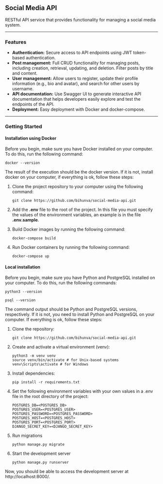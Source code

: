 ## Social Media API

<p>RESTful API service that provides functionality for managing a social media system.</p>

___

### Features

<ul>
<li><strong>Authentication:</strong> Secure access to API endpoints using JWT token-based authentication.</li>
<li><strong>Post management:</strong> Full CRUD functionality for managing posts, including creation, retrieval, updating, and deletion. Filter posts by title and content.</li>
<li><strong>User management:</strong> Allow users to register, update their profile information (e.g., bio and avatar), and search for other users by username.</li>
<li><strong>API documentation:</strong> Use Swagger UI to generate interactive API documentation that helps developers easily explore and test the endpoints of the API.</li>
<li><strong>Deployment:</strong> Easy deployment with Docker and docker-compose.</li>
</ul>

___

### Getting Started

#### Installation using Docker

<p>Before you begin, make sure you have Docker installed on your computer. To do this, run the following command:</p>

```shell
docker --version
```

<p>The result of the execution should be the docker version. If it is not, install docker on your computer, if everything is ok, follow these steps:</p>

1. Clone the project repository to your computer using the following command:
    ```shell
    git clone https://github.com/bihunva/social-media-api.git
    ```

2. Add the <strong>.env</strong> file to the root of the project. In this file you must specify the values of the
   environment variables, an example is in the file <strong>.env.sample</strong>.


3. Build Docker images by running the following command:
   ```shell
   docker-compose build
   ```

4. Run Docker containers by running the following command:
   ```shell
   docker-compose up
   ```

#### Local installation

<p>Before you begin, make sure you have Python and PostgreSQL installed on your computer. To do this, run the following commands:</p>

```shell
python3 --version
```

```shell
psql --version 
```

<p>The command output should be Python and PostgreSQL versions, respectively. If it is not, you need to install Python and PostgreSQL on your computer. If everything is ok, follow these steps:</p>

1. Clone the repository:
    ```shell
    git clone https://github.com/bihunva/social-media-api.git
    ```

2. Create and activate a virtual environment (venv):
    ```shell
    python3 -m venv venv
    source venv/bin/activate # for Unix-based systems
    venv\Scripts\activate # for Windows
    ```

3. Install dependencies:
    ```shell
    pip install -r requirements.txt
    ```

4. Set the following environment variables with your own values in a .env file in the root directory of the project:

   ```
   POSTGRES_DB=<POSTGRES_DB>
   POSTGRES_USER=<POSTGRES_USER>
   POSTGRES_PASSWORD=<POSTGRES_PASSWORD>
   POSTGRES_HOST=<POSTGRES_HOST>
   POSTGRES_PORT=<POSTGRES_PORT>
   DJANGO_SECRET_KEY=<DJANGO_SECRET_KEY>
   ```

5. Run migrations
    ```shell
   python manage.py migrate
    ```

6. Start the development server
    ```shell
    python manage.py runserver
    ```


Now, you should be able to access the development server at http://localhost:8000/.